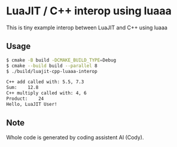 # LuaJIT / C++ interop using luaaa

This is tiny example interop between LuaJIT and C++ using luaaa

## Usage

```bash
$ cmake -B build -DCMAKE_BUILD_TYPE=Debug
$ cmake --build build --parallel 8
$ ./build/luajit-cpp-luaaa-interop

C++ add called with: 5.5, 7.3
Sum:	12.8
C++ multiply called with: 4, 6
Product:	24
Hello, LuaJIT User!
```

## Note

Whole code is generated by coding assistent AI (Cody).
